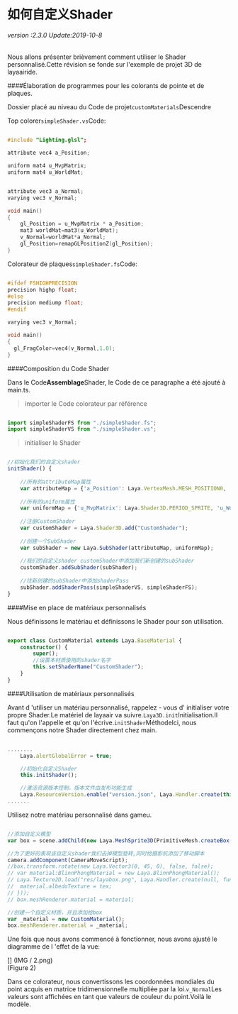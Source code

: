 # 如何自定义Shader

###### *version :2.3.0   Update:2019-10-8*

Nous allons présenter brièvement comment utiliser le Shader personnalisé.Cette révision se fonde sur l'exemple de projet 3D de layaairide.

####Élaboration de programmes pour les colorants de pointe et de plaques.

Dossier placé au niveau du Code de projet`customMaterials`Descendre

Top colorer`simpleShader.vs`Code:


```c++

#include "Lighting.glsl";

attribute vec4 a_Position;

uniform mat4 u_MvpMatrix;
uniform mat4 u_WorldMat;


attribute vec3 a_Normal;
varying vec3 v_Normal;

void main()
{
	gl_Position = u_MvpMatrix * a_Position;
	mat3 worldMat=mat3(u_WorldMat);
	v_Normal=worldMat*a_Normal;
	gl_Position=remapGLPositionZ(gl_Position);
}
```


Colorateur de plaques`simpleShader.fs`Code:


```c++

#ifdef FSHIGHPRECISION
precision highp float;
#else
precision mediump float;
#endif

varying vec3 v_Normal;

void main()
{	
  gl_FragColor=vec4(v_Normal,1.0);
}
```


####Composition du Code Shader

Dans le Code**Assemblage**Shader, le Code de ce paragraphe a été ajouté à main.ts.

> importer le Code colorateur par référence


```typescript

import simpleShaderFS from "./simpleShader.fs";
import simpleShaderVS from "./simpleShader.vs";
```


> initialiser le Shader


```typescript

//初始化我们的自定义shader
initShader() {
    
    //所有的attributeMap属性
    var attributeMap = {'a_Position': Laya.VertexMesh.MESH_POSITION0, 'a_Normal': Laya.VertexMesh.MESH_NORMAL0};
    
    //所有的uniform属性
    var uniformMap = {'u_MvpMatrix': Laya.Shader3D.PERIOD_SPRITE, 'u_WorldMat': Laya.Shader3D.PERIOD_SPRITE};
    
    //注册CustomShader 
    var customShader = Laya.Shader3D.add("CustomShader");
    
    //创建一个SubShader
    var subShader = new Laya.SubShader(attributeMap, uniformMap);
    
    //我们的自定义shader customShader中添加我们新创建的subShader
    customShader.addSubShader(subShader);
    
    //往新创建的subShader中添加shaderPass
    subShader.addShaderPass(simpleShaderVS, simpleShaderFS);
}
```


####Mise en place de matériaux personnalisés

Nous définissons le matériau et définissons le Shader pour son utilisation.


```typescript

export class CustomMaterial extends Laya.BaseMaterial {
    constructor() {
        super();
        //设置本材质使用的shader名字
        this.setShaderName("CustomShader");
    }
}
```


####Utilisation de matériaux personnalisés

Avant d 'utiliser un matériau personnalisé, rappelez - vous d' initialiser votre propre Shader.Le matériel de layaair va suivre.`Laya3D.init`Initialisation.Il faut qu'on l'appelle et qu'on l'écrive.`initShader`MéthodeIci, nous commençons notre Shader directement chez main.


```typescript

........	
	Laya.alertGlobalError = true;

	//初始化自定义Shader
    this.initShader();

    //激活资源版本控制，版本文件由发布功能生成
    Laya.ResourceVersion.enable("version.json", Laya.Handler.create(this, this.onVersionLoaded), Laya.ResourceVersion.FILENAME_VERSION);
.......
```


Utilisez notre matériau personnalisé dans gameu.


```typescript

//添加自定义模型
var box = scene.addChild(new Laya.MeshSprite3D(PrimitiveMesh.createBox(1, 1, 1)));

//为了更好的表现该自定义shader我们去掉模型旋转,同时给摄影机添加了移动脚本
camera.addComponent(CameraMoveScript);
//box.transform.rotate(new Laya.Vector3(0, 45, 0), false, false);
// var material:BlinnPhongMaterial = new Laya.BlinnPhongMaterial();
// Laya.Texture2D.load("res/layabox.png", Laya.Handler.create(null, function(tex) {
// 	material.albedoTexture = tex;
// }));
// box.meshRenderer.material = material;

//创建一个自定义材质，并且添加给box
var _material = new CustomMaterial();
box.meshRenderer.material = _material;
```


Une fois que nous avons commencé à fonctionner, nous avons ajusté le diagramme de l 'effet de la vue:

[] (IMG / 2.png) <br > (Figure 2)

Dans ce colorateur, nous convertissons les coordonnées mondiales du point acquis en matrice tridimensionnelle multipliée par la loi.`v_Normal`Les valeurs sont affichées en tant que valeurs de couleur du point.Voilà le modèle.